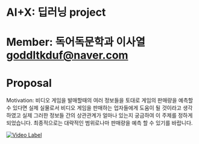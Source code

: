 # AI+X: 딥러닝 project

# Member: 독어독문학과 이사열 goddltkduf@naver.com

# Proposal
  
  Motivation: 비디오 게임을 발매할때의 여러 정보들을 토대로 게임의 판매량을 예측할 수 있다면
              실제 실물로서 비디오 게임을 판매하는 업자들에게 도움이 될 것이라고 생각하였고 
              실제 그러한 정보들 간의 상관관계가 얼마나 있는지 궁금하여 이 주제를 정하게 되었습니다.
              최종적으로는 대략적인 범위로나마 판매량을 예측 할 수 있기를 바랍니다.
              
[![Video Label](http://img.youtube.com/vi/UmfGFa5bNO0/0.jpg)](https://youtu.be/uLR1RNqJ1Mw?t=0s)
